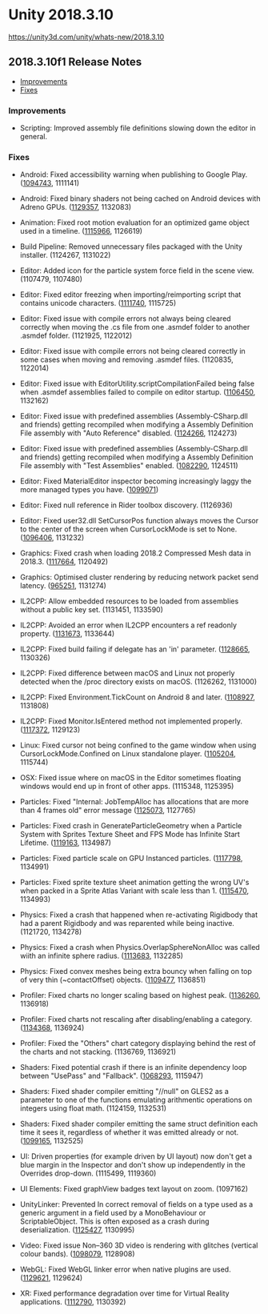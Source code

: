 # Unity 2018.3.10

https://unity3d.com/unity/whats-new/2018.3.10

## 2018.3.10f1 Release Notes

- [Improvements](#improvements)
- [Fixes](#fixes)


### Improvements

*   Scripting: Improved assembly file definitions slowing down the editor in general.

### Fixes

*   Android: Fixed accessibility warning when publishing to Google Play. ([1094743](https://issuetracker.unity3d.com/issues/android-google-play-console-apk-pre-launch-report-has-accessibility-warnings-due-to-missing-associated-labels), 1111141)
    
*   Android: Fixed binary shaders not being cached on Android devices with Adreno GPUs. ([1129357](https://issuetracker.unity3d.com/issues/android-adreno-gles-binary-shaders-are-not-cached-on-adreno), 1132083)
    
*   Animation: Fixed root motion evaluation for an optimized game object used in a timeline. ([1115966](https://issuetracker.unity3d.com/issues/optimize-go-results-in-wrong-root-motion-when-scrubing-blended-clips-in-timeline), 1126619)
    
*   Build Pipeline: Removed unnecessary files packaged with the Unity installer. (1124267, 1131022)
    
*   Editor: Added icon for the particle system force field in the scene view. (1107479, 1107480)
    
*   Editor: Fixed editor freezing when importing/reimporting script that contains unicode characters. ([1111740](https://issuetracker.unity3d.com/issues/mac-editor-freezes-when-importing-slash-reimporting-script-that-contains-unicode-characters), 1115725)
    
*   Editor: Fixed issue with compile errors not always being cleared correctly when moving the .cs file from one .asmdef folder to another .asmdef folder. (1121925, 1122012)
    
*   Editor: Fixed issue with compile errors not being cleared correctly in some cases when moving and removing .asmdef files. (1120835, 1122014)
    
*   Editor: Fixed issue with EditorUtility.scriptCompilationFailed being false when .asmdef assemblies failed to compile on editor startup. ([1106450](https://issuetracker.unity3d.com/issues/editorutility-dot-scriptcompilationfailed-not-flagging-package-compilation-errors-during-editor-startup), 1132162)
    
*   Editor: Fixed issue with predefined assemblies (Assembly-CSharp.dll and friends) getting recompiled when modifying a Assembly Definition File assembly with "Auto Reference" disabled. ([1124266](https://issuetracker.unity3d.com/issues/scripting-asmdef-with-auto-referenced-set-to-false-will-still-cause-recompilation-of-unity-assemblies-assembly-csharp-etc), 1124273)
    
*   Editor: Fixed issue with predefined assemblies (Assembly-CSharp.dll and friends) getting recompiled when modifying a Assembly Definition File assembly with "Test Assemblies" enabled. ([1082290](https://issuetracker.unity3d.com/issues/scripting-assembly-csharp-dot-dll-gets-built-when-it-does-not-need-to), 1124511)
    
*   Editor: Fixed MaterialEditor inspector becoming increasingly laggy the more managed types you have. ([1099071](https://issuetracker.unity3d.com/issues/the-materialeditor-inspector-becomes-increasingly-laggy-the-more-managed-types-you-have))
    
*   Editor: Fixed null reference in Rider toolbox discovery. (1126936)
    
*   Editor: Fixed user32.dll SetCursorPos function always moves the Cursor to the center of the screen when CursorLockMode is set to None. ([1096406](https://issuetracker.unity3d.com/issues/cursorlockmode-dot-none-doesnt-work-when-user32-dot-dll-is-effecting-cursor-in-the-script), 1131232)
    
*   Graphics: Fixed crash when loading 2018.2 Compressed Mesh data in 2018.3. ([1117664](https://issuetracker.unity3d.com/issues/crash-on-packedintvector-packints-when-entering-play-mode-or-importing-assets), 1120492)
    
*   Graphics: Optimised cluster rendering by reducing network packet send latency. ([965251](https://issuetracker.unity3d.com/issues/cluster-rendering-performance-is-slower-on-newest-versions), 1131274)
    
*   IL2CPP: Allow embedded resources to be loaded from assemblies without a public key set. (1131451, 1133590)
    
*   IL2CPP: Avoided an error when IL2CPP encounters a ref readonly property. ([1131673](https://issuetracker.unity3d.com/issues/il2cpp-mobile-system-dot-void-additionallightshadowmap-executerenderpass-corerenderer-error-pops-up-when-building-on-a-device), 1133644)
    
*   IL2CPP: Fixed build failing if delegate has an 'in' parameter. ([1128665](https://issuetracker.unity3d.com/issues/il2cpp-build-fails-if-delegate-has-an-in-parameter), 1130326)
    
*   IL2CPP: Fixed difference between macOS and Linux not properly detected when the /proc directory exists on macOS. (1126262, 1131000)
    
*   IL2CPP: Fixed Environment.TickCount on Android 8 and later. ([1108927](https://issuetracker.unity3d.com/issues/android-environment-dot-tickcount-returns-negative-value-on-8-dot-0-and-above), 1131808)
    
*   IL2CPP: Fixed Monitor.IsEntered method not implemented properly. ([1117372](https://issuetracker.unity3d.com/issues/il2cpp-exception-is-thrown-when-using-the-dataflow-blocks-to-transform-data-asynchronously), 1129123)
    
*   Linux: Fixed cursor not being confined to the game window when using CursorLockMode.Confined on Linux standalone player. ([1105204](https://issuetracker.unity3d.com/issues/cursorlockmode-doesnt-work-correctly-on-linux), 1115744)
    
*   OSX: Fixed issue where on macOS in the Editor sometimes floating windows would end up in front of other apps. (1115348, 1125395)
    
*   Particles: Fixed "Internal: JobTempAlloc has allocations that are more than 4 frames old" error message ([1125073](https://issuetracker.unity3d.com/issues/particle-system-component-causes-error-internal-jobtempalloc-has-allocations-that-are-more-than-4-frames-old), 1127765)
    
*   Particles: Fixed crash in GenerateParticleGeometry when a Particle System with Sprites Texture Sheet and FPS Mode has Infinite Start Lifetime. ([1119163](https://issuetracker.unity3d.com/issues/crash-in-generateparticlegeometry-when-a-particle-system-with-sprites-texture-sheet-and-fps-mode-has-infinite-start-lifetime), 1134987)
    
*   Particles: Fixed particle scale on GPU Instanced particles. ([1117798](https://issuetracker.unity3d.com/issues/particle-scaling-doesnt-work-correctly-when-using-gpu-instancing), 1134991)
    
*   Particles: Fixed sprite texture sheet animation getting the wrong UV's when packed in a Sprite Atlas Variant with scale less than 1. ([1115470](https://issuetracker.unity3d.com/issues/particle-system-using-texture-sheet-animation-with-sprites-gets-wrong-uvs-when-packed-in-a-sprite-atlas-variant-with-scale-1), 1134993)
    
*   Physics: Fixed a crash that happened when re-activating Rigidbody that had a parent Rigidbody and was reparented while being inactive. (1121720, 1134278)
    
*   Physics: Fixed a crash when Physics.OverlapSphereNonAlloc was called wiith an infinite sphere radius. ([1113683](https://issuetracker.unity3d.com/issues/crash-on-castfilter-prefilter-when-calling-physics-dot-overlapspherenonalloc-with-radius-of-float-dot-maxvalue), 1132285)
    
*   Physics: Fixed convex meshes being extra bouncy when falling on top of very thin (~contactOffset) objects. ([1109477](https://issuetracker.unity3d.com/issues/rigidbody-with-capsulecollider-keep-bouncing-when-colliding-with-box-collider-of-size-0-dot-01), 1136851)
    
*   Profiler: Fixed charts no longer scaling based on highest peak. ([1136260](https://issuetracker.unity3d.com/issues/profiler-cpu-chart-doesnt-scale-anymore-based-on-highest-visible-peak), 1136918)
    
*   Profiler: Fixed charts not rescaling after disabling/enabling a category. ([1134368](https://issuetracker.unity3d.com/issues/cpu-profiler-does-not-scale-graph-after-enabling-slash-disabling-logical-groups), 1136924)
    
*   Profiler: Fixed the "Others" chart category displaying behind the rest of the charts and not stacking. (1136769, 1136921)
    
*   Shaders: Fixed potential crash if there is an infinite dependency loop between "UsePass" and "Fallback". ([1068293](https://issuetracker.unity3d.com/issues/unity-crashes-on-resolveusepasses-when-using-named-passes-from-other-shaders), 1115947)
    
*   Shaders: Fixed shader compiler emitting "//null" on GLES2 as a parameter to one of the functions emulating arithmentic operations on integers using float math. (1124159, 1132531)
    
*   Shaders: Fixed shader compiler emitting the same struct definition each time it sees it, regardless of whether it was emitted already or not. ([1099165](https://issuetracker.unity3d.com/issues/opengles3-shader-compile-errors-and-duplicate-struct-defines), 1132525)
    
*   UI: Driven properties (for example driven by UI layout) now don't get a blue margin in the Inspector and don't show up independently in the Overrides drop-down. (1115499, 1119360)
    
*   UI Elements: Fixed graphView badges text layout on zoom. (1097162)
    
*   UnityLinker: Prevented In correct removal of fields on a type used as a generic argument in a field used by a MonoBehaviour or ScriptableObject. This is often exposed as a crash during deserialization. ([1125427](https://issuetracker.unity3d.com/issues/il2cpp-system-out-of-memory-exception-is-thrown-if-scriptableobject-is-loaded-from-inside-a-dll), 1130995)
    
*   Video: Fixed issue Non–360 3D video is rendering with glitches (vertical colour bands). ([1098079](https://issuetracker.unity3d.com/issues/non-360-3d-video-is-rendering-with-glitches-vertical-colour-bands), 1128908)
    
*   WebGL: Fixed WebGL linker error when native plugins are used. ([1129621](https://issuetracker.unity3d.com/issues/webgl-impossible-to-use-static-libraries-because-linker-doesnt-see-them), 1129624)
    
*   XR: Fixed performance degradation over time for Virtual Reality applications. ([1112790](https://issuetracker.unity3d.com/issues/vr-earlyupdate-dot-xrupdates-cpu-usage-increases-by-about-2-dot-4ms-every-10minutes-if-the-unity-player-isnt-focused-on), 1130392)